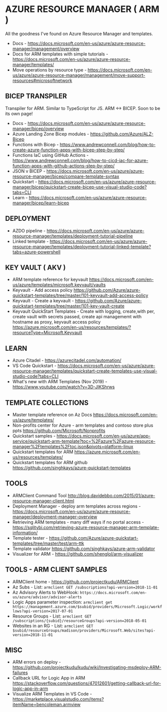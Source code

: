 # AZURE RESOURCE MANAGER ( ARM )

All the goodness I've found on Azure Resource Manager and templates. 

* Docs - https://docs.microsoft.com/en-us/azure/azure-resource-manager/management/overview
* Docs for ARM templates with simple tutorials - https://docs.microsoft.com/en-us/azure/azure-resource-manager/templates/
* Move operations by resource type - https://docs.microsoft.com/en-us/azure/azure-resource-manager/management/move-support-resources#microsoftnetwork

## BICEP TRANSPILER

Transpiler for ARM.  Similar to TypeScript for JS.  ARM <-> BICEP.  Soon to be its own page!

* Docs - https://docs.microsoft.com/en-us/azure/azure-resource-manager/bicep/overview
* Azure Landing Zone Bicep modules - https://github.com/Azure/ALZ-Bicep
* Functions with Bicep - https://www.andrewconnell.com/blog/how-to-create-azure-function-apps-with-bicep-step-by-step/
* Functions IaC using GitHub Actions - https://www.andrewconnell.com/blog/how-to-cicd-iac-for-azure-function-apps-with-github-actions-step-by-step/
* JSON v BICEP - https://docs.microsoft.com/en-us/azure/azure-resource-manager/bicep/compare-template-syntax
* Quickstart - https://docs.microsoft.com/en-us/azure/azure-resource-manager/bicep/quickstart-create-bicep-use-visual-studio-code?tabs=CLI
* Learn - https://docs.microsoft.com/en-us/azure/azure-resource-manager/bicep/learn-bicep

## DEPLOYMENT

* AZDO pipeline - https://docs.microsoft.com/en-us/azure/azure-resource-manager/templates/deployment-tutorial-pipeline
* Linked template - https://docs.microsoft.com/en-us/azure/azure-resource-manager/templates/deployment-tutorial-linked-template?tabs=azure-powershell

## KEY VAULT ( AKV )

* ARM template reference for keyvault <https://docs.microsoft.com/en-us/azure/templates/microsoft.keyvault/vaults>
* Keyvault - Add access policy <https://github.com/Azure/azure-quickstart-templates/tree/master/101-keyvault-add-access-policy>
* Keyvault - Create a keyvault - <https://github.com/Azure/azure-quickstart-templates/tree/master/101-key-vault-create>
* Keyvault QuickStart Templates - Create with logging, create,with per, create vault with secrets passed, create api managememt with hostname as proxy, keyvault access policy <https://azure.microsoft.com/en-us/resources/templates/?resourceType=Microsoft.Keyvault>

## LEARN

* Azure Citadel - https://azurecitadel.com/automation/
* VS Code Quickstart - https://docs.microsoft.com/en-us/azure/azure-resource-manager/templates/quickstart-create-templates-use-visual-studio-code?tabs=CLI
* What's new with ARM Templates (Nov 2019) - https://www.youtube.com/watch?v=3D-JIKShrws


## TEMPLATE COLLECTIONS

* Master template reference on Az Docs <https://docs.microsoft.com/en-us/azure/templates/>
* Non-profits center for Azure - arm templates and contoso store  plus ppts <https://github.com/Microsoft/Nonprofits>
* Quickstart samples - https://docs.microsoft.com/en-us/azure/app-service/quickstart-arm-template?toc=%2Fazure%2Fazure-resource-manager%2Ftemplates%2Ftoc.json&pivots=platform-linux
* Quickstart templates for ARM <https://azure.microsoft.com/en-us/resources/templates/>
* Quickstart templates for ARM github <https://github.com/singhkays/azure-quickstart-templates>

## TOOLS 

* ARMClient Command Tool <http://blog.davidebbo.com/2015/01/azure-resource-manager-client.html>
* Deployment Manager - deploy arm templates across regions - https://docs.microsoft.com/en-us/azure/azure-resource-manager/deployment-manager-overview
* Retrieving ARM templates - many diff ways if no portal access - https://sqlitybi.com/retrieving-azure-resource-manager-arm-template-information/
* Template tester - https://github.com/Azure/azure-quickstart-templates/tree/master/test/arm-ttk
* Template validator <https://github.com/singhkays/azure-arm-validator>
* Visualizer for ARM - https://github.com/shenglol/arm-visualizer 

## TOOLS - ARM CLIENT SAMPLES

* ARMClient home - https://github.com/projectkudu/ARMClient 
* Az Subs - List: `armclient GET /subscriptions?api-version=2018-11-01`
* Az Advisory Alerts to WebHook: `https://docs.microsoft.com/en-us/azure/advisor/advisor-alerts`
* Logic Apps parameter inspection:  `armclient get https://management.azure.com/$subid/providers/Microsoft.Logic/workflows?api-version=2017-07-01`
* Resource Groups - List: `armclient GET /subscriptions/{subid}/resourceGroups?api-version=2018-05-01`
* Websites in an RG - List: `armclient GET $subid/resourceGroups/madison/providers/Microsoft.Web/sites?api-version=2018-11-01`

## MISC

* ARM errors on deploy - https://github.com/projectkudu/kudu/wiki/Investigating-msdeploy-ARM-failures
* Callback URL for Logic App in ARM <https://stackoverflow.com/questions/47012601/getting-callback-url-for-logic-app-in-arm>
* Visualize ARM Templates in VS Code - https://marketplace.visualstudio.com/items?itemName=bencoleman.armview
